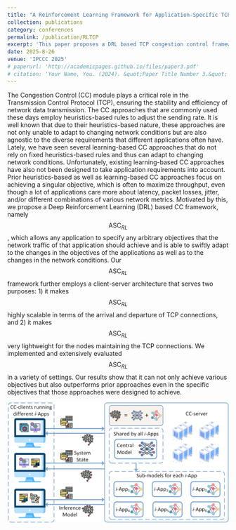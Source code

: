 ```yaml
---
title: "A Reinforcement Learning Framework for Application-Specific TCP Congestion-Control"
collection: publications
category: conferences
permalink: /publication/RLTCP
excerpt: 'This paper proposes a DRL based TCP congestion control framework, which caters to handle various objectives (maximize throughput, minimize latency, ...) set by various applications.'
date: 2025-8-26
venue: 'IPCCC 2025'
# paperurl: 'http://academicpages.github.io/files/paper3.pdf'
# citation: 'Your Name, You. (2024). &quot;Paper Title Number 3.&quot; <i>GitHub Journal of Bugs</i>. 1(3).'
---
```


The Congestion Control (CC) module plays a critical role in the Transmission Control Protocol (TCP), ensuring the stability and efficiency of network data transmission. The CC approaches that are commonly used these days employ heuristics-based rules to adjust the sending rate.
It is well known that due to their heuristics-based nature, these approaches are not only unable to adapt to changing network conditions but are also agnostic to the diverse requirements that different applications often have.
Lately, we have seen several learning-based CC approaches that do not rely on fixed heuristics-based rules and thus can adapt to changing network conditions.
Unfortunately, existing learning-based CC approaches have also not been designed to take application requirements into account.
Prior heuristics-based as well as learning-based CC approaches focus on achieving a singular objective, which is often to maximize throughput, even though a lot of applications care more about latency, packet losses, jitter, and/or different combinations of various network metrics.
Motivated by this, we propose a Deep Reinforcement Learning (DRL) based CC framework, namely $$\text{ASC}_{RL}$$, which allows any application to specify any arbitrary objectives that the network traffic of that application should achieve and is able to swiftly adapt to the changes in the objectives of the applications as well as to the changes in the network conditions.
Our $$\text{ASC}_{RL}$$ framework further employs a client-server architecture that serves two purposes: 1) it makes $$\text{ASC}_{RL}$$ highly scalable in terms of the arrival and departure of TCP connections, and 2) it makes $$\text{ASC}_{RL}$$ very lightweight for the nodes maintaining the TCP connections.
We implemented and extensively evaluated $$\text{ASC}_{RL}$$ in a variety of settings.
Our results show that it can not only achieve various objectives but also outperforms prior approaches even in the specific objectives that those approaches were designed to achieve.

![RLTCP Framework](../images/papers/RLTCP/framework.png)